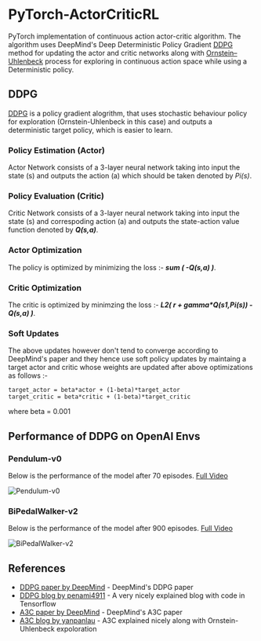 # PyTorch-ActorCriticRL

PyTorch implementation of continuous action actor-critic algorithm. The algorithm uses DeepMind's Deep Deterministic Policy Gradient [DDPG](https://arxiv.org/abs/1509.02971) method for updating the actor and critic networks along with [Ornstein–Uhlenbeck](https://en.wikipedia.org/wiki/Ornstein%E2%80%93Uhlenbeck_process) process for exploring in continuous action space while using a Deterministic policy.

## DDPG

[DDPG](https://arxiv.org/abs/1509.02971) is a policy gradient alogrithm, that uses stochastic behaviour policy for exploration (Ornstein-Uhlenbeck in this case) and outputs a deterministic target policy, which is easier to learn.

### Policy Estimation (Actor)

Actor Network consists of a 3-layer neural network taking into input the state (s) and outputs the action (a) which should be taken denoted by *Pi(s)*.

### Policy Evaluation (Critic)

Critic Network consists of a 3-layer neural network taking into input the state (s) and correspoding action (a) and outputs the state-action value function denoted by __*Q(s,a)*__.

### Actor Optimization

The policy is optimized by minimizing the loss :-  __*sum ( -Q(s,a) )*__.

### Critic Optimization

The critic is optimized by minimzing the loss :- __*L2( r + gamma\*Q(s1,Pi(s)) - Q(s,a) )*__.

### Soft Updates

The above updates however don't tend to converge according to DeepMind's paper and they hence use soft policy updates by maintaing a target actor and critic whose weights are updated after above optimizations as follows :-

```
target_actor = beta*actor + (1-beta)*target_actor
target_critic = beta*critic + (1-beta)*target_critic
```

where beta = 0.001

## Performance of DDPG on OpenAI Envs

### Pendulum-v0

Below is the performance of the model after 70 episodes. [Full Video](https://www.youtube.com/watch?v=feXeEG_KaYw)

![Pendulum-v0](https://j.gifs.com/O71nqL.gif)

### BiPedalWalker-v2

Below is the performance of the model after 900 episodes. [Full Video](https://www.youtube.com/watch?v=-QU42vpBWIg)

![BiPedalWalker-v2](https://j.gifs.com/r0Qx6k.gif)

## References

* [DDPG paper by DeepMind](https://arxiv.org/abs/1509.02971) - DeepMind's DDPG paper
* [DDPG blog by penami4911](http://pemami4911.github.io/blog/2016/08/21/ddpg-rl.html) - A very nicely explained blog with code in Tensorflow 
* [A3C paper by DeepMind](https://arxiv.org/abs/1602.01783) - DeepMind's A3C paper
* [A3C blog by yanpanlau](https://yanpanlau.github.io/2016/10/11/Torcs-Keras.html) - A3C explained nicely along with  Ornstein-Uhlenbeck expoloration

